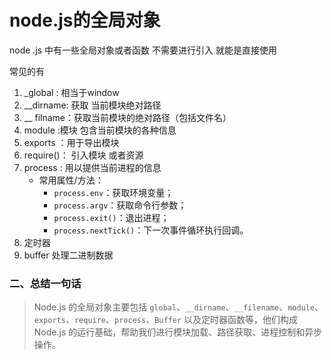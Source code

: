 # node.js的全局对象

node .js 中有一些全局对象或者函数 不需要进行引入 就能是直接使用

常见的有 

1. _global  : 相当于window
2. __dirname: 获取 当前模块绝对路径
3. __ filname：获取当前模块的绝对路径（包括文件名）
4. module :模块 包含当前模块的各种信息
5. exports ：用于导出模块
6. require()： 引入模块 或者资源
7. process : 用以提供当前进程的信息
   - 常用属性/方法：
     - `process.env`：获取环境变量；
     - `process.argv`：获取命令行参数；
     - `process.exit()`：退出进程；
     - `process.nextTick()`：下一次事件循环执行回调。
8. 定时器 
9. buffer 处理二进制数据

### **二、总结一句话**

> Node.js 的全局对象主要包括 `global`、`__dirname`、`__filename`、`module`、`exports`、`require`、`process`、`Buffer` 以及定时器函数等，他们构成 Node.js 的运行基础，帮助我们进行模块加载、路径获取、进程控制和异步操作。